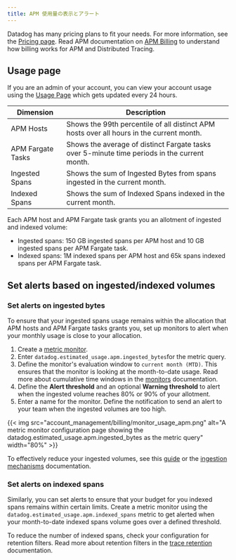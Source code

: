 ```yaml
---
title: APM 使用量の表示とアラート
---
```


Datadog has many pricing plans to fit your needs. For more information, see the [Pricing page][1].
Read APM documentation on [APM Billing][2] to understand how billing works for APM and Distributed Tracing.

## Usage page

If you are an admin of your account, you can view your account usage using the [Usage Page][3] which gets updated every 24 hours.

| Dimension          | Description                                                                                    |
|--------------------|------------------------------------------------------------------------------------------------|
| APM Hosts          | Shows the 99th percentile of all distinct APM hosts over all hours in the current month.       |
| APM Fargate Tasks  | Shows the average of distinct Fargate tasks over 5-minute time periods in the current month.   |
| Ingested Spans     | Shows the sum of Ingested Bytes from spans ingested in the current month.                      |
| Indexed Spans      | Shows the sum of Indexed Spans indexed in the current month.                                   |

Each APM host and APM Fargate task grants you an allotment of ingested and indexed volume: 
- Ingested spans: 150 GB ingested spans per APM host and 10 GB ingested spans per APM Fargate task.
- Indexed spans: 1M indexed spans per APM host and 65k spans indexed spans per APM Fargate task.

## Set alerts based on ingested/indexed volumes

### Set alerts on ingested bytes

To ensure that your ingested spans usage remains within the allocation that APM hosts and APM Fargate tasks grants you, set up monitors to alert when your monthly usage is close to your allocation.

1. Create a [metric monitor][8].
2. Enter `datadog.estimated_usage.apm.ingested_bytes`for the metric query.
3. Define the monitor's evaluation window to `current month (MTD)`. This ensures that the monitor is looking at the month-to-date usage. Read more about cumulative time windows in the [monitors][9] documentation.
4. Define the **Alert threshold** and an optional **Warning threshold** to alert when the ingested volume reaches 80% or 90% of your allotment. 
5. Enter a name for the monitor. Define the notification to send an alert to your team when the ingested volumes are too high.

{{< img src="account_management/billing/monitor_usage_apm.png" alt="A metric monitor configuration page showing the datadog.estimated_usage.apm.ingested_bytes as the metric query" width="80%" >}}

To effectively reduce your ingested volumes, see this [guide][7] or the [ingestion mechanisms][10] documentation.

### Set alerts on indexed spans

Similarly, you can set alerts to ensure that your budget for you indexed spans remains within certain limits. Create a metric monitor using the `datadog.estimated_usage.apm.indexed_spans` metric to get alerted when your month-to-date indexed spans volume goes over a defined threshold.

To reduce the number of indexed spans, check your configuration for retention filters. Read more about retention filters in the [trace retention][11] documentation.

[1]: https://www.datadoghq.com/pricing
[2]: /ja/account_management/billing/apm_distributed_tracing/
[3]: https://app.datadoghq.com/account/usage
[4]: https://app.datadoghq.com/monitors#create/metric
[5]: /ja/monitors/types/apm/?tab=traceanalytics#monitor-creation
[6]: https://app.datadoghq.com/apm/traces?viz=timeseries
[7]: /ja/tracing/guide/trace_ingestion_volume_control/
[8]: https://app.datadoghq.com/monitors/create/metric
[9]: /ja/monitors/configuration/?tab=thresholdalert#cumulative-time-windows
[10]: /ja/tracing/trace_pipeline/ingestion_mechanisms/
[11]: /ja/tracing/trace_pipeline/trace_retention/